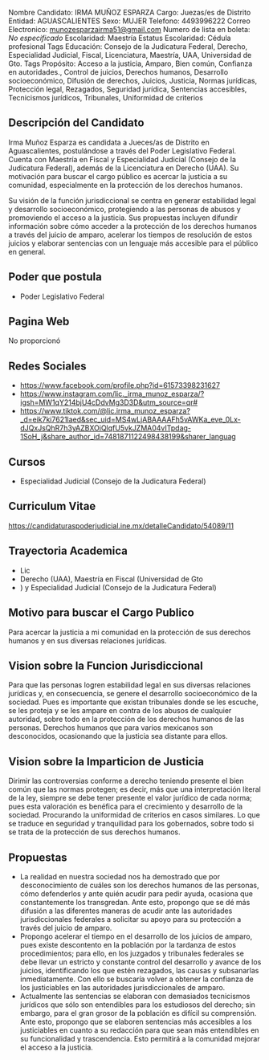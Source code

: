 Nombre Candidato: IRMA MUÑOZ ESPARZA
Cargo: Juezas/es de Distrito
Entidad: AGUASCALIENTES
Sexo: MUJER
Telefono: 4493996222
Correo Electronico: munozesparzairma51@gmail.com
Numero de lista en boleta: *No especificado*
Escolaridad: Maestría
Estatus Escolaridad: Cédula profesional
Tags Educación: Consejo de la Judicatura Federal, Derecho, Especialidad Judicial, Fiscal, Licenciatura, Maestría, UAA, Universidad de Gto.
Tags Propósito: Acceso a la justicia, Amparo, Bien común, Confianza en autoridades., Control de juicios, Derechos humanos, Desarrollo socioeconómico, Difusión de derechos, Juicios, Justicia, Normas jurídicas, Protección legal, Rezagados, Seguridad jurídica, Sentencias accesibles, Tecnicismos jurídicos, Tribunales, Uniformidad de criterios


## Descripción del Candidato 

Irma Muñoz Esparza es candidata a Jueces/as de Distrito en Aguascalientes, postulándose a través del Poder Legislativo Federal. Cuenta con Maestría en Fiscal y Especialidad Judicial (Consejo de la Judicatura Federal), además de la Licenciatura en Derecho (UAA). Su motivación para buscar el cargo público es acercar la justicia a su comunidad, especialmente en la protección de los derechos humanos. 

Su visión de la función jurisdiccional se centra en generar estabilidad legal y desarrollo socioeconómico, protegiendo a las personas de abusos y promoviendo el acceso a la justicia. Sus propuestas incluyen difundir información sobre cómo acceder a la protección de los derechos humanos a través del juicio de amparo, acelerar los tiempos de resolución de estos juicios y elaborar sentencias con un lenguaje más accesible para el público en general.


## Poder que postula

- Poder Legislativo Federal


## Pagina Web

No proporcionó


## Redes Sociales

- https://www.facebook.com/profile.php?id=61573398231627
- https://www.instagram.com/lic._irma_munoz_esparza/?igsh=MW1qY214bjU4cDdvMg3D3D&utm_source=qr#
- https://www.tiktok.com/@lic.irma_munoz_esparza?_d=eik7ki7621laed&sec_uid=MS4wLjABAAAAFh5vAWKa_eve_0Lx-dJQxJsQhR7h3yAZBXOiQlqfU5vkJZMA04vITpdag-1SoH_j&share_author_id=7481871122498438199&sharer_languag


## Cursos

- Especialidad Judicial (Consejo de la Judicatura Federal)


## Curriculum Vitae

https://candidaturaspoderjudicial.ine.mx/detalleCandidato/54089/11


## Trayectoria Academica

- Lic
- Derecho (UAA), Maestría en Fiscal (Universidad de Gto
- ) y Especialidad Judicial (Consejo de la Judicatura Federal)


## Motivo para buscar el Cargo Publico

Para acercar la justicia a mi comunidad en la protección de sus derechos humanos y en sus diversas relaciones jurídicas.


## Vision sobre la Funcion Jurisdiccional

Para que las personas logren estabilidad legal en sus diversas relaciones jurídicas y, en consecuencia, se genere el desarrollo socioeconómico de la sociedad. Pues es importante que existan tribunales donde se les escuche, se les proteja y se les ampare en contra de los abusos de cualquier autoridad, sobre todo en la protección de los derechos humanos de las personas. Derechos humanos que para varios mexicanos son desconocidos, ocasionando que la justicia sea distante para ellos.


## Vision sobre la Imparticion de Justicia

Dirimir las controversias conforme a derecho teniendo presente el bien común que las normas protegen; es decir, más que una interpretación literal de la ley, siempre se debe tener presente el valor jurídico de cada norma; pues esta valoración es benéfica para el crecimiento y desarrollo de la sociedad. Procurando la uniformidad de criterios en casos similares. Lo que se traduce en seguridad y tranquilidad para los gobernados, sobre todo si se trata de la protección de sus derechos humanos.


## Propuestas

- La realidad en nuestra sociedad nos ha demostrado que por desconocimiento de cuáles son los derechos humanos de las personas, cómo defenderlos y ante quién acudir para pedir ayuda, ocasiona que constantemente los transgredan. Ante esto, propongo que se dé más difusión a las diferentes maneras de acudir ante las autoridades jurisdiccionales federales a solicitar su apoyo para su protección a través del juicio de amparo.
- Propongo acelerar el tiempo en el desarrollo de los juicios de amparo, pues existe descontento en la población por la tardanza de estos procedimientos; para ello, en los juzgados y tribunales federales se debe llevar un estricto y constante control del desarrollo y avance de los juicios, identificando los que estén rezagados, las causas y subsanarlas inmediatamente. Con ello se buscaría volver a obtener la confianza de los justiciables en las autoridades jurisdiccionales de amparo.
- Actualmente las sentencias se elaboran con demasiados tecnicismos jurídicos que sólo son entendibles para los estudiosos del derecho; sin embargo, para el gran grosor de la población es difícil su comprensión. Ante esto, propongo que se elaboren sentencias más accesibles a los justiciables en cuanto a su redacción para que sean más entendibles en su funcionalidad y trascendencia. Esto permitirá a la comunidad mejorar el acceso a la justicia.

